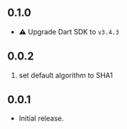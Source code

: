 ## 0.1.0

* ⚠️ Upgrade Dart SDK to `v3.4.3`

## 0.0.2

1. set default algorithm to SHA1

## 0.0.1

- Initial release.
